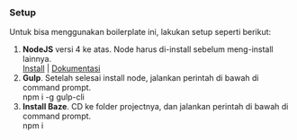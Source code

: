<h3>Setup</h3>
Untuk bisa menggunakan boilerplate ini, lakukan setup seperti berikut:
<ol>
    <li>
        <strong>NodeJS</strong> versi 4 ke atas. Node harus di-install sebelum meng-install lainnya.<br>
        <a href="https://nodejs.org/en/">Install</a> | <a href="https://nodejs.org/dist/latest-v4.x/docs/api/">Dokumentasi</a>
    </li>
    <li>
        <strong>Gulp</strong>. Setelah selesai install node, jalankan perintah di bawah di command prompt.<br>
        npm i -g gulp-cli
    </li>
    <li>
        <strong>Install Baze</strong>. CD ke folder projectnya, dan jalankan perintah di bawah di command prompt.<br>
        npm i
    </li>
</ol>
